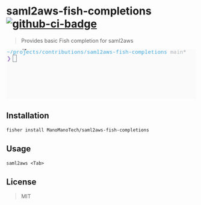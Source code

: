 # saml2aws-fish-completions [![github-ci-badge]][github-ci-link]

> Provides basic Fish completion for saml2aws

![preview](preview.gif)

## Installation

```fish
fisher install ManoManoTech/saml2aws-fish-completions
```

## Usage

```fish
saml2aws <Tab>
```

## License

> MIT

[github-ci-link]: <https://github.com/ManoManoTech/saml2aws-fish-completionsactions> "Github CI"
[github-ci-badge]: <https://github.com/ManoManoTech/saml2aws-fish-completions/actions/workflows/.ci.yml/badge.svg>
